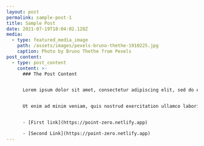 ```yaml
---
layout: post
permalink: sample-post-1
title: Sample Post
date: 2021-07-19T18:04:02.128Z
media:
  - type: featured_media_image
    path: /assets/images/pexels-bruno-thethe-1910225.jpg
    caption: Photo by Bruno Thethe from Pexels
post_content:
  - type: post_content
    content: >-
      ### The Post Content


      Lorem ipsum dolor sit amet, consectetur adipiscing elit, sed do eiusmod tempor incididunt ut labore et dolore magna aliqua. 


      Ut enim ad minim veniam, quis nostrud exercitation ullamco laboris nisi ut aliquip ex ea commodo consequat. Duis aute irure dolor in reprehenderit in voluptate velit esse cillum dolore eu fugiat nulla pariatur. Excepteur sint occaecat cupidatat non proident, sunt in culpa qui officia deserunt mollit anim id est laborum.


      - [First link](https://point-zero.netlify.app)

      - [Second Link](https://point-zero.netlify.app)
---
```

